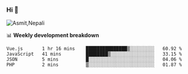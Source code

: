 ### Hi 👋

![Asmit,Nepali](https://media.giphy.com/media/L8K62iTDkzGX6/giphy.gif)
<!--
**asmit99nepali/asmit99nepali** is a ✨ _special_ ✨ repository because its `README.md` (this file) appears on your GitHub profile.

Here are some ideas to get you started:

- 🔭 I’m currently working on ...
- 🌱 I’m currently learning ...
- 👯 I’m looking to collaborate on ...
- 🤔 I’m looking for help with ...
- 💬 Ask me about ...
- 📫 How to reach me: ...
- 😄 Pronouns: ...
- ⚡ Fun fact: ...
-->


📊 **Weekly development breakdown**
<!--START_SECTION:waka-->

```text
Vue.js       1 hr 16 mins    ███████████████▒░░░░░░░░░   60.92 %
JavaScript   41 mins         ████████▒░░░░░░░░░░░░░░░░   33.15 %
JSON         5 mins          █░░░░░░░░░░░░░░░░░░░░░░░░   04.06 %
PHP          2 mins          ▒░░░░░░░░░░░░░░░░░░░░░░░░   01.87 %
```

<!--END_SECTION:waka-->

